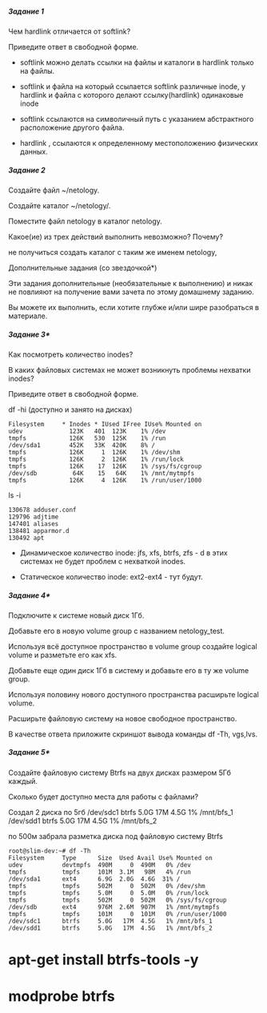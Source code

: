 <h5>Задание 1</h5>

Чем hardlink отличается от softlink?

Приведите ответ в свободной форме.

* softlink можно делать ссылки на файлы и каталоги в hardlink только на файлы.

* softlink и файла на который ссылается softlink различные inode, у hardlink и файла с которого делают ссылку(hardlink) одинаковые inode

* softlink ссылаются на символичный путь с указанием абстрактного расположение другого файла.

* hardlink , ссылаются к определенному местоположению физических данных.

<h5>Задание 2</h5>

Создайте файл ~/netology.

Создайте каталог ~/netology/.

Поместите файл netology в каталог netology.

Какое(ие) из трех действий выполнить невозможно? Почему?

не получиться создать каталог с таким же именем netology, 

Дополнительные задания (со звездочкой*)

Эти задания дополнительные (необязательные к выполнению) и никак не повлияют на получение вами зачета по этому домашнему заданию. 

Вы можете их выполнить, если хотите глубже и/или шире разобраться в материале.

<h5>Задание 3*</h5>

Как посмотреть количество inodes?

В каких файловых системах не может возникнуть проблемы нехватки inodes?

Приведите ответ в свободной форме.

df -hi (доступно и занято на дисках)

```
Filesystem     * Inodes * IUsed IFree IUse% Mounted on
udev             123K   401  123K    1% /dev
tmpfs            126K   530  125K    1% /run
/dev/sda1        452K   33K  420K    8% /
tmpfs            126K     1  126K    1% /dev/shm
tmpfs            126K     2  126K    1% /run/lock
tmpfs            126K    17  126K    1% /sys/fs/cgroup
/dev/sdb          64K    15   64K    1% /mnt/mytmpfs
tmpfs            126K     4  126K    1% /run/user/1000
```
ls -i 

```
130678 adduser.conf                          
129796 adjtime                              
147401 aliases                 
138481 apparmor.d                        
130492 apt
```

* Динамическое количество inode: jfs, xfs, btrfs, zfs - d в этих системах не будет проблем с нехваткой inodes.

* Статическое количество inode: ext2-ext4 - тут будут.


<h5>Задание 4*</h5>

Подключите к системе новый диск 1Гб.

Добавьте его в новую volume group с названием netology_test.

Используя всё доступное пространство в volume group создайте logical volume и разметьте его как xfs.

Добавьте еще один диск 1Гб в систему и добавьте его в ту же volume group.

Используя половину нового доступного пространства расширьте logical volume.

Расширьте файловую систему на новое свободное пространство.

В качестве ответа приложите скриншот вывода команды df -Th, vgs,lvs.

<h5>Задание 5*</h5>

Создайте файловую систему Btrfs на двух дисках размером 5Гб каждый.

Сколько будет доступно места для работы с файлами?


Создал 2 диска по 5гб 
/dev/sdc1      btrfs     5.0G   17M  4.5G   1% /mnt/bfs_1
/dev/sdd1      btrfs     5.0G   17M  4.5G   1% /mnt/bfs_2

по 500м забрала разметка диска под файловую систему Btrfs
```
root@slim-dev:~# df -Th
Filesystem     Type      Size  Used Avail Use% Mounted on
udev           devtmpfs  490M     0  490M   0% /dev
tmpfs          tmpfs     101M  3.1M   98M   4% /run
/dev/sda1      ext4      6.9G  2.0G  4.6G  31% /
tmpfs          tmpfs     502M     0  502M   0% /dev/shm
tmpfs          tmpfs     5.0M     0  5.0M   0% /run/lock
tmpfs          tmpfs     502M     0  502M   0% /sys/fs/cgroup
/dev/sdb       ext4      976M  2.6M  907M   1% /mnt/mytmpfs
tmpfs          tmpfs     101M     0  101M   0% /run/user/1000
/dev/sdc1      btrfs     5.0G   17M  4.5G   1% /mnt/bfs_1
/dev/sdd1      btrfs     5.0G   17M  4.5G   1% /mnt/bfs_2

```

# apt-get install btrfs-tools -y

# modprobe btrfs
